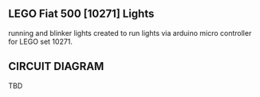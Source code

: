 ## LEGO Fiat 500 [10271] Lights ##
running and blinker lights created to run lights via arduino micro controller for LEGO set 10271.

## CIRCUIT DIAGRAM ##
TBD

